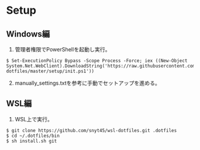 # Setup
## Windows編
1. 管理者権限でPowerShellを起動し実行。
```
$ Set-ExecutionPolicy Bypass -Scope Process -Force; iex ((New-Object System.Net.WebClient).DownloadString('https://raw.githubusercontent.com/snyt45/windows11-dotfiles/master/setup/init.ps1'))
```

2. manually_settings.txtを参考に手動でセットアップを進める。

## WSL編
1. WSL上で実行。
```
$ git clone https://github.com/snyt45/wsl-dotfiles.git .dotfiles
$ cd ~/.dotfiles/bin
$ sh install.sh git
```
